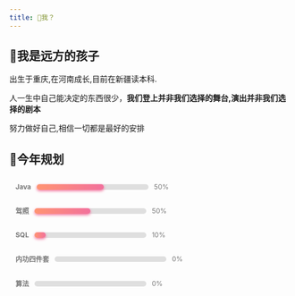 ```yaml
---
title: 👹我？
---
```


## 👹我是远方的孩子

出生于重庆,在河南成长,目前在新疆读本科.

人一生中自己能决定的东西很少，**我们登上并非我们选择的舞台,演出并非我们选择的剧本**

努力做好自己,相信一切都是最好的安排

## 🚶今年规划
<div class="review">
    <b>Java</b>
    <div class="progress">
        <div class="progress-done" data-done="60" style="width: 60%;"></div>
    </div>
    <span class="percent">50%</span>
</div>
<div class="review">
    <b>驾照</b>
    <div class="progress">
        <div class="progress-done" data-done="50" style="width: 50%;"></div>
    </div>
    <span class="percent">50%</span>
</div>
<div class="review">
    <b>SQL</b>
    <div class="progress">
        <div class="progress-done" data-done="10" style="width: 10%;"></div>
    </div>
    <span class="percent">10%</span>
</div>
<div class="review">
    <b>内功四件套</b>
    <div class="progress">
        <div class="progress-done" data-done="0" style="width: 0%;"></div>
    </div>
    <span class="percent">0%</span>
</div>
<div class="review">
    <b>算法</b>
    <div class="progress">
        <div class="progress-done" data-done="0" style="width: 0%;"></div>
    </div>
    <span class="percent">0%</span>
</div>





<style>
.review{
    border: 1px solid transparent;
    border-radius: 5px;
    color: #777;
    display: flex;
    font-size: 12px;
    align-items: center;
    padding: 10px;
    margin: 5px 0;
}
.progress{
    background-color: rgba(100, 100, 100, 0.2);
    border-radius: 5px;
    position: relative;
    margin: 0 10px;
    height: 10px;
    width: 200px;
}
.progress-done{
    background: linear-gradient(to left, rgb(242, 112, 156), rgb(255, 148, 114));
    box-shadow: 0 3px 3px -5px rgb(242, 112, 156), 0 2px 5px rgb(242, 112, 156);
    border-radius: 5px;
    height: 10px;
    width: 0;
    transition: width 1s ease 0.3s;
}
</style>
